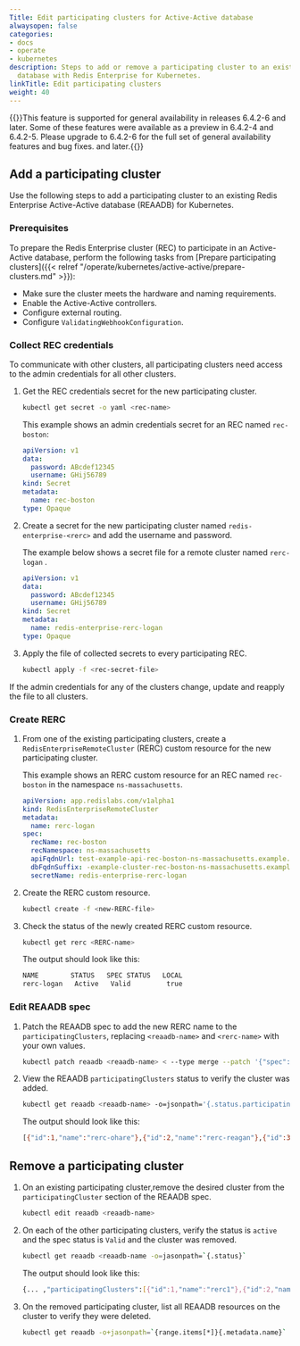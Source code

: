 ```yaml
---
Title: Edit participating clusters for Active-Active database
alwaysopen: false
categories:
- docs
- operate
- kubernetes
description: Steps to add or remove a participating cluster to an existing Active-Active
  database with Redis Enterprise for Kubernetes.
linkTitle: Edit participating clusters
weight: 40
---
```

{{<note>}}This feature is supported for general availability in releases 6.4.2-6 and later. Some of these features were available as a preview in 6.4.2-4 and 6.4.2-5. Please upgrade to 6.4.2-6 for the full set of general availability features and bug fixes. and later.{{</note>}}

## Add a participating cluster

Use the following steps to add a participating cluster to an existing Redis Enterprise Active-Active database (REAADB) for Kubernetes.

### Prerequisites

To prepare the Redis Enterprise cluster (REC) to participate in an Active-Active database, perform the following tasks from [Prepare participating clusters]({{< relref "/operate/kubernetes/active-active/prepare-clusters.md" >}}):

- Make sure the cluster meets the hardware and naming requirements.
- Enable the Active-Active controllers.
- Configure external routing.
- Configure `ValidatingWebhookConfiguration`.

### Collect REC credentials

To communicate with other clusters, all participating clusters need access to the admin credentials for all other clusters.

1. Get the REC credentials secret for the new participating cluster.

    ```sh
    kubectl get secret -o yaml <rec-name>
    ```

    This example shows an admin credentials secret for an REC named `rec-boston`:

    ```yaml
    apiVersion: v1
    data:
      password: ABcdef12345
      username: GHij56789
    kind: Secret
    metadata:
      name: rec-boston
    type: Opaque
    ```

1. Create a secret for the new participating cluster named `redis-enterprise-<rerc>` and add the username and password.

    The example below shows a secret file for a remote cluster named `rerc-logan` .

    ```yaml
    apiVersion: v1
    data:
      password: ABcdef12345
      username: GHij56789
    kind: Secret
    metadata:
      name: redis-enterprise-rerc-logan
    type: Opaque
    ```

1. Apply the file of collected secrets to every participating REC.

    ```sh
    kubectl apply -f <rec-secret-file>
    ```

 If the admin credentials for any of the clusters change, update and reapply the file to all clusters.

### Create RERC

1. From one of the existing participating clusters, create a `RedisEnterpriseRemoteCluster` (RERC) custom resource for the new participating cluster.

    This example shows an RERC custom resource for an REC named `rec-boston` in the namespace `ns-massachusetts`. 

    ```yaml
    apiVersion: app.redislabs.com/v1alpha1
    kind: RedisEnterpriseRemoteCluster
    metadata:
      name: rerc-logan
    spec:
      recName: rec-boston
      recNamespace: ns-massachusetts
      apiFqdnUrl: test-example-api-rec-boston-ns-massachusetts.example.com
      dbFqdnSuffix: -example-cluster-rec-boston-ns-massachusetts.example.com
      secretName: redis-enterprise-rerc-logan
    ```

1. Create the RERC custom resource.

    ```sh
    kubectl create -f <new-RERC-file>
    ```

1. Check the status of the newly created RERC custom resource.

    ```sh
    kubectl get rerc <RERC-name>
    ```

    The output should look like this:

    ```sh
    NAME        STATUS   SPEC STATUS   LOCAL
    rerc-logan   Active   Valid         true
    ```

### Edit REAADB spec

1. Patch the REAADB spec to add the new RERC name to the `participatingClusters`, replacing `<reaadb-name>` and `<rerc-name>` with your own values.

    ```sh
    kubectl patch reaadb <reaadb-name> < --type merge --patch '{"spec": {"participatingClusters": [{"name": "<rerc-name>"}]}}'
    ```

1. View the REAADB `participatingClusters` status to verify the cluster was added.

    ```sh
    kubectl get reaadb <reaadb-name> -o=jsonpath='{.status.participatingClusters}'
    ```

    The output should look like this:

    ```sh
    [{"id":1,"name":"rerc-ohare"},{"id":2,"name":"rerc-reagan"},{"id":3,"name":"rerc-logan"}]
    ```

## Remove a participating cluster

1. On an existing participating cluster,remove the desired cluster from the `participatingCluster` section of the REAADB spec.

    ```sh
    kubectl edit reaadb <reaadb-name>
    ```

1. On each of the other participating clusters, verify the status is `active` and the spec status is `Valid` and the cluster was removed.

   ```sh
   kubectl get reaadb <reaadb-name -o=jasonpath=`{.status}`
   ```
   
    The output should look like this:
    
    ```sh
    {... ,"participatingClusters":[{"id":1,"name":"rerc1"},{"id":2,"name":"rerc2"}],"redisEnterpriseCluster":"rec1","specStatus":"Valid","status":"active"}
    ```

1. On the removed participating cluster, list all REAADB resources on the cluster to verify they were deleted.


    ```sh
    kubectl get reaadb -o+jasonpath=`{range.items[*]}{.metadata.name}`
    ```
